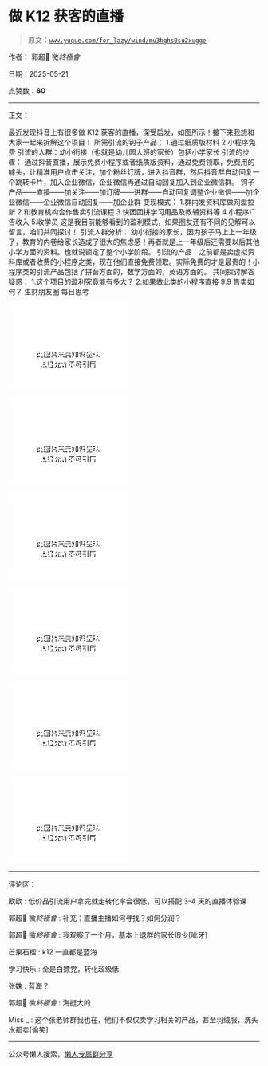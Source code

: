 # 做 K12 获客的直播

> 原文：[`www.yuque.com/for_lazy/wind/mu3hghs0su2xugge`](https://www.yuque.com/for_lazy/wind/mu3hghs0su2xugge)

作者： 郭超💎 ‍微*終極會*

日期：2025-05-21

点赞数：**60**

* * *

正文：

最近发现抖音上有很多做 K12 获客的直播，深受启发，如图所示！接下来我想和大家一起来拆解这个项目！ 所需引流的钩子产品： 1.通过纸质版材料 2.小程序免费
引流的人群：幼小衔接（也就是幼儿园大班的家长）包括小学家长 引流的步骤：
通过抖音直播，展示免费小程序或者纸质版资料，通过免费领取，免费用的噱头，让精准用户点击关注，加个粉丝灯牌，进入抖音群，然后抖音群自动回复一个跳转卡片，加入企业微信，企业微信再通过自动回复加入到企业微信群。
钩子产品——直播——加关注——加灯牌——进群——自动回复调整企业微信——加企业微信——企业微信自动回复——加企业群 变现模式： 1.群内发资料库做网盘拉新
2.和教育机构合作售卖引流课程 3.快团团拼学习用品及教辅资料等 4.小程序广告收入 5.收学员
这是我目前能够看到的盈利模式，如果圈友还有不同的见解可以留言，咱们共同探讨！ 引流人群分析：
幼小衔接的家长，因为孩子马上上一年级了，教育的内卷给家长造成了很大的焦虑感！再者就是上一年级后还需要以后其他小学方面的资料。也就说锁定了整个小学阶段。
引流的产品：之前都是卖虚拟资料库或者收费的小程序之类，现在他们直接免费领取。实际免费的才是最贵的！小程序类的引流产品包括了拼音方面的，数学方面的，英语方面的。
共同探讨解答疑惑： 1.这个项目的盈利究竟能有多大？ 2.如果做此类的小程序直接 9.9 售卖如何？ 生财朋友圈 每日思考

![](img/99c9b2fcbc6d3a10820f6da4cbaaaac3.png "None")

![](img/6c775cfc82834375c19ea2a94d77a42e.png "None")

![](img/cc3071041e8b8071b44522fb6f4db49f.png "None")

![](img/2b0963f6b436fd45831d970c1c6e5e53.png "None")

![](img/e4c3a024298a71b77916d858705fdc1f.png "None")

![](img/0a8ec5d39c5029a063b90d4fd1889075.png "None")

* * *

评论区：

欧欧 : 低价品引流用户拿完就走转化率会很低，可以搭配 3-4 天的直播体验课

郭超💎 ‍微*終極會* : 补充：直播主播如何寻找？如何分润？

郭超💎 ‍微*終極會* : 我观察了一个月，基本上退群的家长很少[呲牙]

芒果石榴 : k12 一直都是蓝海

学习快乐 : 全是白嫖党，转化超级低

张姝 : 蓝海？

郭超💎 ‍微*終極會* : 海挺大的

Miss _ : 这个张老师群我也在，他们不仅仅卖学习相关的产品，甚至羽绒服，洗头水都卖[偷笑]

* * *

公众号懒人搜索，[懒人专属群分享](https://lazybook.fun/#/blog/group)